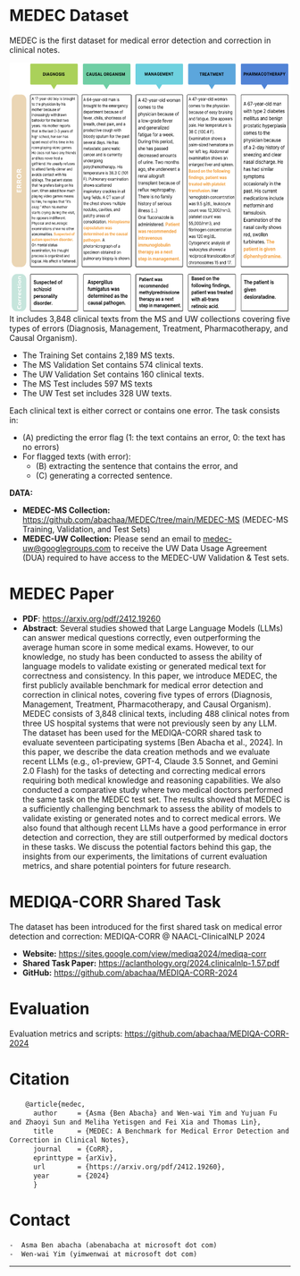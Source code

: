 # MEDEC Dataset

MEDEC is the first dataset for medical error detection and correction in clinical notes. 

<a href="url"><img src="https://github.com/abachaa/MEDEC/blob/main/medec-exps" align="right" height="450" width="550" ></a>

It includes 3,848 clinical texts from the MS and UW collections covering five types
of errors (Diagnosis, Management, Treatment, Pharmacotherapy, and Causal Organism).  

  - The Training Set contains 2,189 MS texts. 
  - The MS Validation Set contains 574 clinical texts.
  - The UW Validation Set contains 160 clinical texts.
  - The MS Test includes 597 MS texts
  - The UW Test set includes 328 UW texts.

Each clinical text is either correct or contains one error. The task consists in: 
  - (A) predicting the error flag (1: the text contains an error, 0: the text has no errors)
  - For flagged texts (with error):
    - (B) extracting the sentence that contains the error, and
    - (C) generating a corrected sentence.

**DATA:**
- **MEDEC-MS Collection:** https://github.com/abachaa/MEDEC/tree/main/MEDEC-MS (MEDEC-MS Training, Validation, and Test Sets)
- **MEDEC-UW Collection:** Please send an email to medec-uw@googlegroups.com to receive the UW Data Usage Agreement (DUA) required to have access to the MEDEC-UW Validation & Test sets.


MEDEC Paper
=================

- **PDF**: https://arxiv.org/pdf/2412.19260
- **Abstract**: Several studies showed that Large Language Models (LLMs) can answer medical questions correctly,
even outperforming the average human score in some medical exams. However, to our knowledge,
no study has been conducted to assess the ability of language models to validate existing or generated
medical text for correctness and consistency. In this paper, we introduce MEDEC, the first publicly
available benchmark for medical error detection and correction in clinical notes, covering five types
of errors (Diagnosis, Management, Treatment, Pharmacotherapy, and Causal Organism). MEDEC
consists of 3,848 clinical texts, including 488 clinical notes from three US hospital systems that were
not previously seen by any LLM. The dataset has been used for the MEDIQA-CORR shared task
to evaluate seventeen participating systems [Ben Abacha et al., 2024]. In this paper, we describe
the data creation methods and we evaluate recent LLMs (e.g., o1-preview, GPT-4, Claude 3.5
Sonnet, and Gemini 2.0 Flash) for the tasks of detecting and correcting medical errors requiring
both medical knowledge and reasoning capabilities. We also conducted a comparative study where
two medical doctors performed the same task on the MEDEC test set. The results showed that
MEDEC is a sufficiently challenging benchmark to assess the ability of models to validate existing
or generated notes and to correct medical errors. We also found that although recent LLMs have a
good performance in error detection and correction, they are still outperformed by medical doctors in
these tasks. We discuss the potential factors behind this gap, the insights from our experiments, the
limitations of current evaluation metrics, and share potential pointers for future research.

     

MEDIQA-CORR Shared Task  
=================

The dataset has been introduced for the first shared task on medical error detection and correction: MEDIQA-CORR @ NAACL-ClinicalNLP 2024  

* **Website:** https://sites.google.com/view/mediqa2024/mediqa-corr
* **Shared Task Paper:** https://aclanthology.org/2024.clinicalnlp-1.57.pdf
* **GitHub:** https://github.com/abachaa/MEDIQA-CORR-2024

Evaluation
=================

Evaluation metrics and scripts: [https://github.com/abachaa/MEDIQA-CORR-2024 ](https://github.com/abachaa/MEDIQA-CORR-2024/tree/main/evaluation) 


Citation
=================
    
        @article{medec,
          author     = {Asma {Ben Abacha} and Wen-wai Yim and Yujuan Fu and Zhaoyi Sun and Meliha Yetisgen and Fei Xia and Thomas Lin},
          title      = {MEDEC: A Benchmark for Medical Error Detection and Correction in Clinical Notes},
          journal    = {CoRR}, 
          eprinttype = {arXiv},
          url        = {https://arxiv.org/pdf/2412.19260}, 
          year       = {2024}
          }


Contact
=================

    -  Asma Ben abacha (abenabacha at microsoft dot com)
    -  Wen-wai Yim (yimwenwai at microsoft dot com)
----

